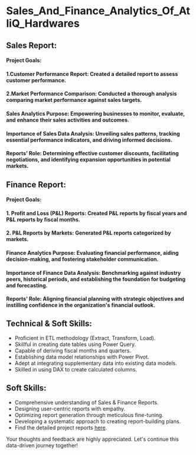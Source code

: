 # Sales_And_Finance_Analytics_Of_AtliQ_Hardwares

## Sales Report:
#### Project Goals:

#### 1.Customer Performance Report: Created a detailed report to assess customer performance.
#### 2.Market Performance Comparison: Conducted a thorough analysis comparing market performance against sales targets.

#### Sales Analytics Purpose: Empowering businesses to monitor, evaluate, and enhance their sales activities and outcomes.

#### Importance of Sales Data Analysis: Unveiling sales patterns, tracking essential performance indicators, and driving informed decisions.

#### Reports' Role: Determining effective customer discounts, facilitating negotiations, and identifying expansion opportunities in potential markets.

## Finance Report:
#### Project Goals:

#### 1. Profit and Loss (P&L) Reports: Created P&L reports by fiscal years and P&L reports by fiscal months.
#### 2. P&L Reports by Markets: Generated P&L reports categorized by markets.
#### Finance Analytics Purpose: Evaluating financial performance, aiding decision-making, and fostering stakeholder communication.

#### Importance of Finance Data Analysis: Benchmarking against industry peers, historical periods, and establishing the foundation for budgeting and forecasting.

#### Reports' Role: Aligning financial planning with strategic objectives and instilling confidence in the organization's financial outlook.

## Technical & Soft Skills:
- Proficient in ETL methodology (Extract, Transform, Load).
- Skillful in creating date tables using Power Query.
- Capable of deriving fiscal months and quarters.
- Establishing data model relationships with Power Pivot.
- Adept at integrating supplementary data into existing data models.
- Skilled in using DAX to create calculated columns.
## Soft Skills:
- Comprehensive understanding of Sales & Finance Reports.
- Designing user-centric reports with empathy.
- Optimizing report generation through meticulous fine-tuning.
- Developing a systematic approach to creating report-building plans.
- Find the detailed project reports [here](https://github.com/Satyam24/Sales_And_Finance_Analytics_Of_AtliQ_Hardwares/tree/main).

Your thoughts and feedback are highly appreciated. Let's continue this data-driven journey together!
